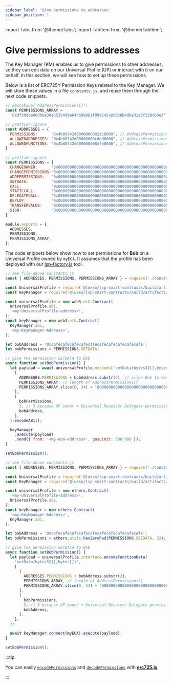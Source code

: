 ```yaml
---
sidebar_label: 'Give permissions to addresses'
sidebar_position: 1
---
```


import Tabs from '@theme/Tabs';
import TabItem from '@theme/TabItem';

# Give permissions to addresses

The Key Manager (KM) enables us to give permissions to other addresses, so they can edit data on our Universal Profile (UP) or interact with it on our behalf. In this section, we will see how to set up these permissions.

Below is a list of ERC725Y Permission Keys related to the Key Manager.
We will store these values in a file `constants.js`, and reuse them through the next code snippets.

```javascript title="constants.js"
// keccak256('AddressPermissions[]')
const PERMISSIONS_ARRAY =
  '0xdf30dba06db6a30e65354d9a64c609861f089545ca58c6b4dbe31a5f338cb0e3';

// prettier-ignore
const ADDRESSES = {
  PERMISSIONS:      "0x4b80742d0000000082ac0000", // AddressPermissions:Permissions:<address> --> bytes32
  ALLOWEDADDRESSES: "0x4b80742d00000000c6dd0000", // AddressPermissions:AllowedAddresses:<address> --> address[]
  ALLOWEDFUNCTIONS: "0x4b80742d000000008efe0000", // AddressPermissions:AllowedFunctions:<address> --> bytes4[]
}

// prettier-ignore
const PERMISSIONS = {
  CHANGEOWNER:      "0x0000000000000000000000000000000000000000000000000000000000000001", // 0000 0000 0000 0001
  CHANGEPERMISSIONS:"0x0000000000000000000000000000000000000000000000000000000000000002", // .... .... .... 0010
  ADDPERMISSIONS:   "0x0000000000000000000000000000000000000000000000000000000000000004", // .... .... .... 0100
  SETDATA:          "0x0000000000000000000000000000000000000000000000000000000000000008", // .... .... .... 1000
  CALL:             "0x0000000000000000000000000000000000000000000000000000000000000010", // .... .... 0001 ....
  STATICCALL:       "0x0000000000000000000000000000000000000000000000000000000000000020", // .... .... 0010 ....
  DELEGATECALL:     "0x0000000000000000000000000000000000000000000000000000000000000040", // .... .... 0100 ....
  DEPLOY:           "0x0000000000000000000000000000000000000000000000000000000000000080", // .... .... 1000 ....
  TRANSFERVALUE:    "0x0000000000000000000000000000000000000000000000000000000000000100", // .... 0001 .... ....
  SIGN:             "0x0000000000000000000000000000000000000000000000000000000000000200", // .... 0010 .... ....
}

module.exports = {
  ADDRESSES,
  PERMISSIONS,
  PERMISSIONS_ARRAY,
};
```

The code snippets below show how to set permissions for **Bob** on a Universal Profile owned by `myEOA`.
It assumes that the profile has been deployed with our [lsp-factory.js](https://docs.lukso.tech/tools/lsp-factoryjs/introduction/getting-started.md) tool.

<Tabs>
  <TabItem value="web3js" label="web3.js" default>

```javascript
// see file above constants.js
const { ADDRESSES, PERMISSIONS, PERMISSIONS_ARRAY } = require('./constants');

const UniversalProfile = require('@lukso/lsp-smart-contracts/build/artifacts/UniversalProfile.json');
const KeyManager = require('@lukso/lsp-smart-contracts/build/artifacts/KeyManager.json');

const universalProfile = new web3.eth.Contract(
  UniversalProfile.abi,
  '<my-UniversalProfile-address>',
);
const keyManager = new web3.eth.Contract(
  KeyManager.abi,
  '<my-KeyManager-Address>',
);

let bobAddress = '0xcafecafecafecafecafecafecafecafecafecafe';
let bobPermissions = PERMISSIONS.SETDATA;

// give the permission SETDATA to Bob
async function setBobPermission() {
  let payload = await universalProfile.methods['setData(bytes32[],bytes[])'](
    [
      ADDRESSES.PERMISSIONS + bobAddress.substr(2), // allow Bob to setData on your UP
      PERMISSIONS_ARRAY, // length of AddressPermissions[]
      PERMISSIONS_ARRAY.slice(0, 34) + '00000000000000000000000000000001', // add Bob's address into the list of permissions
    ],
    [
      bobPermissions,
      3, // 3 because UP owner + Universal Receiver Delegate permission have already been set by lsp-factory
      bobAddress,
    ],
  ).encodeABI();

  keyManager
    .execute(payload)
    .send({ from: '<my-eoa-address>', gasLimit: 300_000 });
}

setBobPermission();
```

  </TabItem>
  <TabItem value="etherjs" label="ether.js">

```javascript
// see file above constants.js
const { ADDRESSES, PERMISSIONS, PERMISSIONS_ARRAY } = require('./constants');

const UniversalProfile = require('@lukso/lsp-smart-contracts/build/artifacts/UniversalProfile.json');
const KeyManager = require('@lukso/lsp-smart-contracts/build/artifacts/KeyManager.json');

const universalProfile = new ethers.Contract(
  '<my-UniversalProfile-address>',
  UniversalProfile.abi,
);
const keyManager = new ethers.Contract(
  '<my-KeyManager-Address>',
  KeyManager.abi,
);

let bobAddress = '0xcafecafecafecafecafecafecafecafecafecafe';
let bobPermissions = ethers.utils.hexZeroPad(PERMISSIONS.SETDATA, 32);

// give the permission SETDATA to Bob
async function setBobPermission() {
  let payload = universalProfile.interface.encodeFunctionData(
    'setData(bytes32[],bytes[])',
    [
      [
        ADDRESSES.PERMISSIONS + bobAddress.substr(2),
        PERMISSIONS_ARRAY, // length of AddressPermissions[]
        PERMISSIONS_ARRAY.slice(0, 34) + '00000000000000000000000000000001', // add Bob's address into the list of
      ],
      [
        bobPermissions,
        3, // 3 because UP owner + Universal Receiver Delegate permission have already been set by lsp-factory
        bobAddress,
      ],
    ],
  );

  await keyManager.connect(myEOA).execute(payload);
}

setBobPermission();
```

  </TabItem>
</Tabs>

:::tip

You can easily [`encodePermissions`](../../../../tools/erc725js/classes/ERC725#encodepermissions) and [`decodePermissions`](../../../../tools/erc725js/classes/ERC725#decodepermissions) with [**erc725.js**](../../../../tools/erc725js/getting-started).

:::

